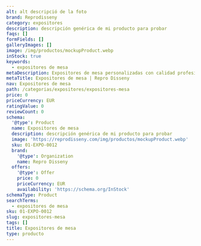 ```yaml
---
alt: alt descripció de la foto
brand: Reprodisseny
category: expositores
description: descripción genérica de mi producto para probar
faqs: []
formFields: []
galleryImages: []
image: /img/productos/mockupProduct.webp
inStock: true
keywords:
  - expositores de mesa
metaDescription: Expositores de mesa personalizadas con calidad profesional en Cataluña.
metaTitle: Expositores de mesa | Repro Disseny
nav: Expositores de mesa
path: /categorias/expositores/expositores-mesa
price: 0
priceCurrency: EUR
ratingValue: 0
reviewCount: 0
schema:
  '@type': Product
  name: Expositores de mesa
  description: descripción genérica de mi producto para probar
  image: 'https://reprodisseny.com/img/productos/mockupProduct.webp'
  sku: 01-EXPO-0012
  brand:
    '@type': Organization
    name: Repro Disseny
  offers:
    '@type': Offer
    price: 0
    priceCurrency: EUR
    availability: 'https://schema.org/InStock'
schemaType: Product
searchTerms:
  - expositores de mesa
sku: 01-EXPO-0012
slug: expositores-mesa
tags: []
title: Expositores de mesa
type: producto
---
```


